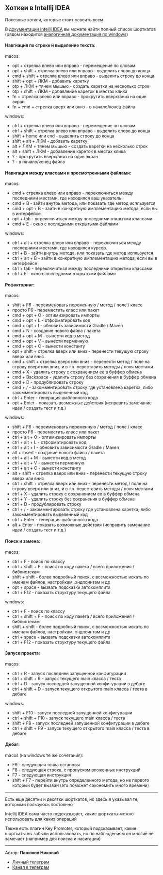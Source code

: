 
## Хоткеи в Intellij IDEA

Полезные хоткеи, которые стоит освоить всем

В [документации Intellij IDEA](https://www.jetbrains.com/help/idea/reference-keymap-mac-default.html) вы можете найти полный список шорткатов (рядом находится [аналогичная документация по windows](https://www.jetbrains.com/help/idea/reference-keymap-win-default.html))

#### Навгиация по строке и выделение текста:

macos:
- opt + стрелка влево или вправо - перемещение по словам
- opt + shift + стрелка влево или вправо - выделить слово до конца
- cmd + shift + стрелка влево или вправо - выделить строку до конца
- shift + opt + ЛКМ - добавить каретку
- otp + ЛКМ + тянем мышью - создать каретки на несколько строк
- otp + shift + ЛКМ - добавление кареток в местах клика
- fn + стрелка влево или вправо - прокрутить вверх/вниз на один экран
- fn + cmd + стрелка вверх или вниз - в начало/конец файла

windows:
- ctrl + стрелка влево или вправо - перемещение по словам
- ctrl + shift + стрелка влево или вправо - выделить слово до конца
- shift + home или end - выделить строку до конца
- shift + alt + ЛКМ - добавить каретку
- alt + ЛКМ + тянем мышью - создать каретки на несколько строк
- alt + shift + ЛКМ - добавление кареток в местах клика
- ? - прокрутить вверх/вниз на один экран
- ? - в начало/конец файла

#### Навигация между классами и просмотренными файлами:

macos:
- cmd + стрелка влево или вправо - переключиться между последними местами, где находился ваш указатель
- cmd + B - зайти внутрь метода, или показать где метод испльзуется
- cmd + opt + B - зайти в конкретную имплементацию метода, если вы в интерфейсе
- opt + tab - переключиться между последними открытми классами
- cmd + E - окно с последними открытыми файлами

windows:
- ctrl + alt + стрелка влево или вправо – переключиться между последними местами, где находился курсор.
- ctrl + B - зайти внутрь метода, или показать где метод испльзуется
- ctrl + alt + B - зайти в конкретную имплементацию метода, если вы в интерфейсе
- ctrl + tab - переключиться между последними открытми классами
- ctrl + E - окно с последними открытыми файлами

#### Рефакторинг:

macos:
- shift + F6 - переименовать переменную / метод / поле / класс
- просто F6 - переместить класс или пакет 
- cmd + opt + O - оптимизировать импорты
- cmd + opt + L - отформатировать код
- cmd + opt + I - обновить зависимости Gradle / Maven
- cmd + N - создание нового файла / пакета
- cmd + opt + M - вынести код в метод
- cmd + opt + V - вынести перменную
- cmd + opt + C - вынести константу
- opt + shift + стрелка вверх или вниз - перенести текущую строку вверх или вниз
- cmd + shift + стрелка вверх или вниз - перенести метод / поле на строку вверх или вниз, и в т.ч. переставить методы / поля местами
- cmd + X - удалить строку с сохранением ее в буффер обмена
- cmd + Backspace - удалить строку без сохранения в буффер обмена
- cmd + D - продублировать строку
- cmd + / - закомментировать строку где установлена каретка, либо закомментировать выделенный код
- ctrl + Enter - генерация шаблонного кода
- opt + Enter - показать возможные действия (исправить замечание идеи / создать тест и т.д.)

windows:
- shift + F6 - переименовать переменную / метод / поле / класс
- просто F6 - переместить класс или пакет
- ctrl + alt + O - оптимизировать импорты
- ctrl + alt + L - отформатировать код
- ctrl + alt + I - обновить зависимости Gradle / Maven
- alt + insert - создание нового файла / пакета
- ctrl + alt + M - вынести код в метод
- ctrl + alt + V - вынести перменную
- ctrl + alt + C - вынести константу
- alt + shift + стрелка вверх или вниз - перенести текущую строку вверх или вниз
- ctrl + shift + стрелка вверх или вниз - перенести метод / поле на строку вверх или вниз, и в т.ч. переставить методы / поля местами
- ctrl + X - удалить строку с сохранением ее в буффер обмена
- ctrl + Y - удалить строку без сохранения в буффер обмена
- ctrl + D - продублировать строку
- ctrl + / - закомментировать строку где установлена каретка, либо закомментировать выделенный код
- ctrl + Enter - генерация шаблонного кода
- alt + Enter - показать возможные действия (исправить замечание идеи / создать тест и т.д.)

#### Поиск и замена:

macos:
- ctrl + F - поиск по классу
- ctrl + shift + F - поиск по коду пакета / всего приложения / библиотекам
- shift + shift - более подробный поиск, с возможностью искать по именам файлов, настройкам, эндпоинтам и др
- opt + space - вызвать подсказки автокомплита
- ctrl + F12 - показать структуру текущего файла

windows:
- ctrl + F - поиск по классу
- ctrl + shift + F - поиск по коду пакета / всего приложения / библиотекам
- shift + shift - более подробный поиск, с возможностью искать по именам файлов, настройкам, эндпоинтам и др
- ctrl + space - вызвать подсказки автокомплита
- ctrl + F12 - показать структуру текущего файла

#### Запуск проекта:

macos:
- ctrl + R - запуск последней запущенной конфигурации
- ctrl + shift + R - запуск текущего main класса / теста
- ctrl + D - запуск последней запущенной конфигурации в дебаге
- ctrl + shift + D - запуск текущего открытого main класса / теста в дебаге

windows:
- shift + F10 - запуск последней запущенной конфигурации
- ctrl + shift + F10 - запуск текущего main класса / теста
- shift + F9 - запуск последней запущенной конфигурации в дебаге
- ctrl + shift + F9 - запуск текущего открытого main класса / теста в дебаге

#### Дебаг:

macos (на windows те же сочетания):
- F9 - следующая точка остановы
- F8 - следующая строка, с пропуском вложенных инструкций
- F7 - следующая инструкция
- shift + F7 - перейти внутрь определенного метода, но не первого который будет вызван (это поможет сэкономить много времени)

---

Есть еще десятки и десятки шорткатов, но здесь я указывал те, которыми пользуюсь постоянно

Intellij IDEA сама часто подсказывает, какие шорткаты можно использовать для каких операций

Также есть плагин Key Promoter, который подсказывает, какие шорткаты вы забыли использвовать, но по наблюдениям он многие не замечает (например для поиска и навигации)

---

Автор: **Панюков Николай**
- [Личный телеграм](https://t.me/nick_pn)
- [Канал в телеграм](https://t.me/panyukovnikolay)